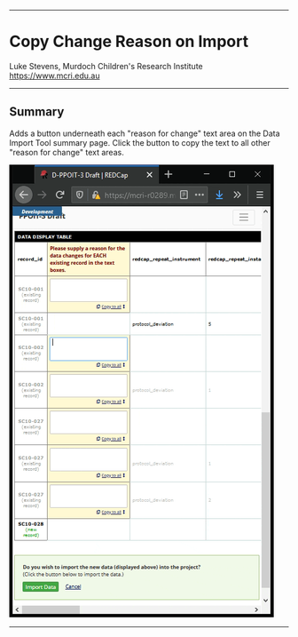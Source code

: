 ********************************************************************************
# Copy Change Reason on Import

Luke Stevens, Murdoch Children's Research Institute https://www.mcri.edu.au

********************************************************************************
## Summary

Adds a button underneath each "reason for change" text area on the Data Import Tool summary page. Click the button to copy the text to all other "reason for change" text areas.

![Example](./reason.gif)

********************************************************************************